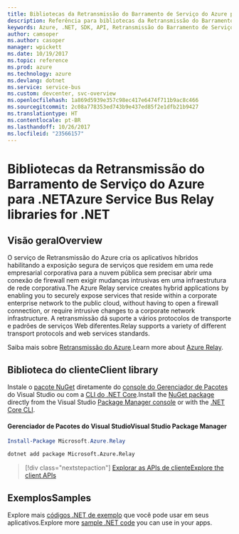 ```yaml
---
title: Bibliotecas da Retransmissão do Barramento de Serviço do Azure para .NET
description: Referência para bibliotecas da Retransmissão do Barramento de Serviço do Azure para .NET
keywords: Azure, .NET, SDK, API, Retransmissão do Barramento de Serviço
author: camsoper
ms.author: casoper
manager: wpickett
ms.date: 10/19/2017
ms.topic: reference
ms.prod: azure
ms.technology: azure
ms.devlang: dotnet
ms.service: service-bus
ms.custom: devcenter, svc-overview
ms.openlocfilehash: 1a869d5939e357c98ec417e6474f711b9ac8c466
ms.sourcegitcommit: 2c08a778353ed743b9e437ed85f2e1dfb21b9427
ms.translationtype: HT
ms.contentlocale: pt-BR
ms.lasthandoff: 10/26/2017
ms.locfileid: "23566157"
---
```

# <a name="azure-service-bus-relay-libraries-for-net"></a><span data-ttu-id="4e14e-104">Bibliotecas da Retransmissão do Barramento de Serviço do Azure para .NET</span><span class="sxs-lookup"><span data-stu-id="4e14e-104">Azure Service Bus Relay libraries for .NET</span></span>

## <a name="overview"></a><span data-ttu-id="4e14e-105">Visão geral</span><span class="sxs-lookup"><span data-stu-id="4e14e-105">Overview</span></span>

<span data-ttu-id="4e14e-106">O serviço de Retransmissão do Azure cria os aplicativos híbridos habilitando a exposição segura de serviços que residem em uma rede empresarial corporativa para a nuvem pública sem precisar abrir uma conexão de firewall nem exigir mudanças intrusivas em uma infraestrutura de rede corporativa.</span><span class="sxs-lookup"><span data-stu-id="4e14e-106">The Azure Relay service creates hybrid applications by enabling you to securely expose services that reside within a corporate enterprise network to the public cloud, without having to open a firewall connection, or require intrusive changes to a corporate network infrastructure.</span></span> <span data-ttu-id="4e14e-107">A retransmissão dá suporte a vários protocolos de transporte e padrões de serviços Web diferentes.</span><span class="sxs-lookup"><span data-stu-id="4e14e-107">Relay supports a variety of different transport protocols and web services standards.</span></span>
          
<span data-ttu-id="4e14e-108">Saiba mais sobre [Retransmissão do Azure](/azure/service-bus-relay/relay-what-is-it).</span><span class="sxs-lookup"><span data-stu-id="4e14e-108">Learn more about [Azure Relay](/azure/service-bus-relay/relay-what-is-it).</span></span>

## <a name="client-library"></a><span data-ttu-id="4e14e-109">Biblioteca do cliente</span><span class="sxs-lookup"><span data-stu-id="4e14e-109">Client library</span></span>

<span data-ttu-id="4e14e-110">Instale o [pacote NuGet](https://www.nuget.org/packages/Microsoft.Azure.Relay) diretamente do [console do Gerenciador de Pacotes][PackageManager] do Visual Studio ou com a [CLI do .NET Core][DotNetCLI].</span><span class="sxs-lookup"><span data-stu-id="4e14e-110">Install the [NuGet package](https://www.nuget.org/packages/Microsoft.Azure.Relay) directly from the Visual Studio [Package Manager console][PackageManager] or with the [.NET Core CLI][DotNetCLI].</span></span>

#### <a name="visual-studio-package-manager"></a><span data-ttu-id="4e14e-111">Gerenciador de Pacotes do Visual Studio</span><span class="sxs-lookup"><span data-stu-id="4e14e-111">Visual Studio Package Manager</span></span>

```powershell
Install-Package Microsoft.Azure.Relay
```

```bash
dotnet add package Microsoft.Azure.Relay
```

> [!div class="nextstepaction"]
> [<span data-ttu-id="4e14e-112">Explorar as APIs de cliente</span><span class="sxs-lookup"><span data-stu-id="4e14e-112">Explore the client APIs</span></span>](/dotnet/api/overview/azure/relay/client)

## <a name="samples"></a><span data-ttu-id="4e14e-113">Exemplos</span><span class="sxs-lookup"><span data-stu-id="4e14e-113">Samples</span></span>

<span data-ttu-id="4e14e-114">Explore mais [códigos .NET de exemplo](https://azure.microsoft.com/resources/samples/?platform=dotnet) que você pode usar em seus aplicativos.</span><span class="sxs-lookup"><span data-stu-id="4e14e-114">Explore more [sample .NET code](https://azure.microsoft.com/resources/samples/?platform=dotnet) you can use in your apps.</span></span>

[PackageManager]: https://docs.microsoft.com/nuget/tools/package-manager-console
[DotNetCLI]: https://docs.microsoft.com/dotnet/core/tools/dotnet-add-package